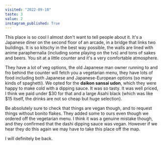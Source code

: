 ```yaml
---
visited: "2022-09-10"
taste: 3
value: 2
instagram_published: True
---
```


This place is so cool I almost don't want to tell people about it. It's a Japanese diner on the second floor of an arcade, in a bridge that links two buildings. It is so kitschy in the best way possible, the walls are lined with anime paraphernalia (including some playing on the tvs) and tons of sakes and beers. You sit at a little counter and it's a very comfortable atmosphere. 

They have a lot of veg options, the old Japanese man owner running to and fro behind the counter will fetch you a vegetarian menu, they have lots of food including both Japanese and Japanese-European options (so many kinds of spaghetti). We opted for the **daikon sansai udon**, which they were happy to make cold with a dipping sauce. It was so tasty. It was well priced, I think we paid under $30 for that and a large Asahi black (which was like $15 itself, the drinks are not so cheap but huge selection).

Be absolutely sure to check that things are vegan though, and to request things without bonito flakes. They added some to ours even though we ordered off the vegetarian menu. I think it was a genuine mistake though, and they confirmed that the dashi dipping sauce was vegan. However if we hear they do this again we may have to take this place off the map.

I will definitely be back.
